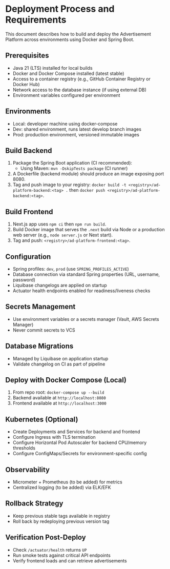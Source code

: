 # Deployment Process and Requirements

This document describes how to build and deploy the Advertisement Platform across environments using Docker and Spring Boot.

## Prerequisites
- Java 21 (LTS) installed for local builds
- Docker and Docker Compose installed (latest stable)
- Access to a container registry (e.g., GitHub Container Registry or Docker Hub)
- Network access to the database instance (if using external DB)
- Environment variables configured per environment

## Environments
- Local: developer machine using docker-compose
- Dev: shared environment, runs latest develop branch images
- Prod: production environment, versioned immutable images

## Build Backend
1. Package the Spring Boot application (CI recommended):
   - Using Maven: `mvn -DskipTests package` (CI runner)
2. A Dockerfile (backend module) should produce an image exposing port 8080.
3. Tag and push image to your registry: `docker build -t <registry>/ad-platform-backend:<tag> .` then `docker push <registry>/ad-platform-backend:<tag>`.

## Build Frontend
1. Next.js app uses `npm ci` then `npm run build`.
2. Build Docker image that serves the `.next` build via Node or a production web server (e.g., `node server.js` or Next start).
3. Tag and push: `<registry>/ad-platform-frontend:<tag>`.

## Configuration
- Spring profiles: `dev`, `prod` (use `SPRING_PROFILES_ACTIVE`)
- Database connection via standard Spring properties (URL, username, password)
- Liquibase changelogs are applied on startup
- Actuator health endpoints enabled for readiness/liveness checks

## Secrets Management
- Use environment variables or a secrets manager (Vault, AWS Secrets Manager)
- Never commit secrets to VCS

## Database Migrations
- Managed by Liquibase on application startup
- Validate changelog on CI as part of pipeline

## Deploy with Docker Compose (Local)
1. From repo root: `docker-compose up --build`
2. Backend available at `http://localhost:8080`
3. Frontend available at `http://localhost:3000`

## Kubernetes (Optional)
- Create Deployments and Services for backend and frontend
- Configure Ingress with TLS termination
- Configure Horizontal Pod Autoscaler for backend CPU/memory thresholds
- Configure ConfigMaps/Secrets for environment-specific config

## Observability
- Micrometer + Prometheus (to be added) for metrics
- Centralized logging (to be added) via ELK/EFK

## Rollback Strategy
- Keep previous stable tags available in registry
- Roll back by redeploying previous version tag

## Verification Post-Deploy
- Check `/actuator/health` returns `UP`
- Run smoke tests against critical API endpoints
- Verify frontend loads and can retrieve advertisements
